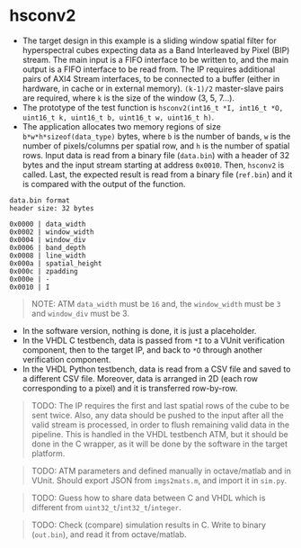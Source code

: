 # hsconv2

- The target design in this example is a sliding window spatial filter for hyperspectral cubes expecting data as a Band Interleaved by Pixel (BIP) stream. The main input is a FIFO interface to be written to, and the main output is a FIFO interface to be read from. The IP requires additional pairs of AXI4 Stream interfaces, to be connected to a buffer (either in hardware, in cache or in external memory). `(k-1)/2` master-slave pairs are required, where `k` is the size of the window (3, 5, 7...).
- The prototype of the test function is `hsconv2(int16_t *I, int16_t *O, uint16_t k, uint16_t b, uint16_t w, uint16_t h)`.
- The application allocates two memory regions of size `b*w*h*sizeof(data_type)` bytes, where `b` is the number of bands, `w` is the number of pixels/columns per spatial row, and `h` is the number of spatial rows. Input data is read from a binary file (`data.bin`) with a header of 32 bytes and the input stream starting at address `0x0010`. Then, `hsconv2` is called. Last, the expected result is read from a binary file (`ref.bin`) and it is compared with the output of the function.

```
data.bin format
header size: 32 bytes

0x0000 | data_width
0x0002 | window_width
0x0004 | window_div
0x0006 | band_depth
0x0008 | line_width
0x000a | spatial_height
0x000c | zpadding
0x000e | -
0x0010 | I
```

> NOTE: ATM `data_width` must be `16` and, the `window_width` must be `3` and `window_div` must be 3.

- In the software version, nothing is done, it is just a placeholder.
- In the VHDL C testbench, data is passed from `*I` to a VUnit verification component, then to the target IP, and back to `*O` through another verification component.
- In the VHDL Python testbench, data is read from a CSV file and saved to a different CSV file. Moreover, data is arranged in 2D (each row corresponding to a pixel) and it is transferred row-by-row.

> TODO: The IP requires the first and last spatial rows of the cube to be sent twice. Also, any data should be pushed to the input after all the valid stream is processed, in order to flush remaining valid data in the pipeline. This is handled in the VHDL testbench ATM, but it should be done in the C wrapper, as it will be done by the software in the target platform.

> TODO: ATM parameters and defined manually in octave/matlab and in VUnit. Should export JSON from `imgs2mats.m`, and import it in `sim.py`.

> TODO: Guess how to share data between C and VHDL which is different from `uint32_t`/`int32_t`/`integer`.

> TODO: Check (compare) simulation results in C. Write to binary (`out.bin`), and read it from octave/matlab.
